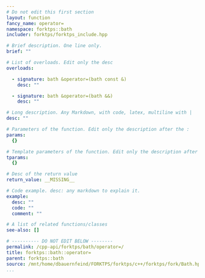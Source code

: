 ```yaml
---
# Do not edit this first section
layout: function
fancy_name: operator=
namespace: forktps::bath
includer: forktps/forktps_include.hpp

# Brief description. One line only.
brief: ""

# List of overloads. Edit only the desc
overloads:

  - signature: bath &operator=(bath const &)
    desc: ""

  - signature: bath &operator=(bath &&)
    desc: ""

# Long description. Any Markdown, with code, latex, multiline with |
desc: ""

# Parameters of the function. Edit only the description after the :
params:
  {}

# Template parameters of the function. Edit only the description after the :
tparams:
  {}

# Desc of the return value
return_value: __MISSING__

# Code example. desc: any markdown to explain it.
example:
  desc: ""
  code: ""
  comment: ""

# A list of related functions/classes
see-also: []

# ---------- DO NOT EDIT BELOW --------
permalink: /cpp-api/forktps/bath/operator=/
title: forktps::bath::operator=
parent: forktps::bath
source: /mnt/home/dbauernfeind/FORKTPS/forktps/c++/forktps/fork/Bath.hpp
...
```


